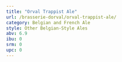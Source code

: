 ```yaml
---
title: "Orval Trappist Ale"
url: /brasserie-dorval/orval-trappist-ale/
category: Belgian and French Ale
style: Other Belgian-Style Ales
abv: 6.9
ibu: 0
srm: 0
upc: 0
---
```


